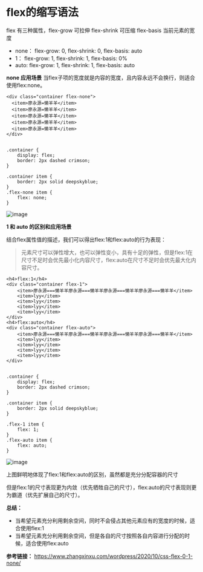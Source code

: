 # flex的缩写语法

flex 有三种属性，flex-grow 可拉伸 flex-shrink 可压缩 flex-basis 当前元素的宽度

- none： flex-grow: 0, flex-shrink: 0, flex-basis: auto
- 1：    flex-grow: 1, flex-shrink: 1, flex-basis: 0%
- auto:  flex-grow: 1, flex-shrink: 1, flex-basis: auto

**none 应用场景**
当flex子项的宽度就是内容的宽度，且内容永远不会换行，则适合使用flex:none。

```
<div class="container flex-none">
  <item>廖永源=懒羊羊</item>
  <item>廖永源=懒羊羊</item>
  <item>廖永源=懒羊羊</item>
  <item>廖永源=懒羊羊</item>
  <item>廖永源=懒羊羊</item>
</div>


.container {
    display: flex;
    border: 2px dashed crimson;
}

.container item {
    border: 2px solid deepskyblue;    
}
.flex-none item {
    flex: none;
}
```

![image](https://user-images.githubusercontent.com/72189350/210173594-16baf3d9-582f-42cf-8354-3b8cfe3f06f0.png)

**1 和 auto 的区别和应用场景**

结合flex属性值的描述，我们可以得出flex:1和flex:auto的行为表现：

> 元素尺寸可以弹性增大，也可以弹性变小，具有十足的弹性，但是flex:1在尺寸不足时会优先最小化内容尺寸，flex:auto在尺寸不足时会优先最大化内容尺寸。
```
<h4>flex:1</h4>
<div class="container flex-1">
    <item>廖永源===懒羊羊廖永源===懒羊羊廖永源===懒羊羊廖永源===懒羊羊</item>
    <item>lyy</item>
    <item>lyy</item>
    <item>lyy</item>
    <item>lyy</item>
</div>
<h4>flex:auto</h4>
<div class="container flex-auto">
    <item>廖永源===懒羊羊廖永源===懒羊羊廖永源===懒羊羊廖永源===懒羊羊</item>
    <item>lyy</item>
    <item>lyy</item>
    <item>lyy</item>
    <item>lyy</item>
</div>


.container {
    display: flex;
    border: 2px dashed crimson;
}

.container item {
    border: 2px solid deepskyblue;    
}

.flex-1 item {
    flex: 1;
}
.flex-auto item {
    flex: auto;
}
```

![image](https://user-images.githubusercontent.com/72189350/210173883-b60a85f4-cdd5-410a-9679-1115d4a9250c.png)


上图鲜明地体现了flex:1和flex:auto的区别，虽然都是充分分配容器的尺寸

但是flex:1的尺寸表现更为内敛（优先牺牲自己的尺寸），flex:auto的尺寸表现则更为霸道（优先扩展自己的尺寸）。

**总结：** 
- 当希望元素充分利用剩余空间，同时不会侵占其他元素应有的宽度的时候，适合使用flex:1
- 当希望元素充分利用剩余空间，但是各自的尺寸按照各自内容进行分配的时候，适合使用flex:auto

**参考链接：**
https://www.zhangxinxu.com/wordpress/2020/10/css-flex-0-1-none/
